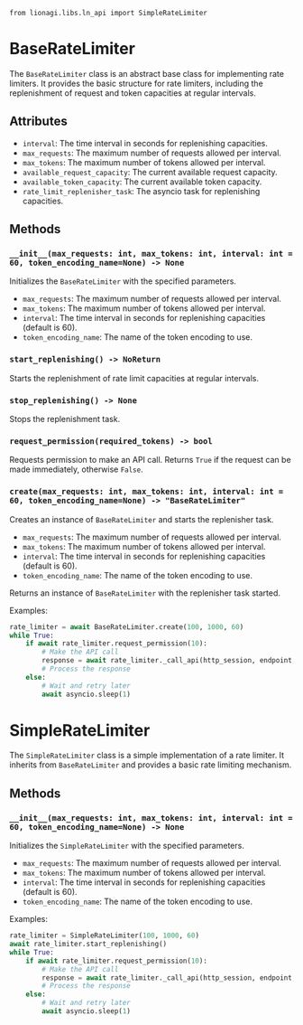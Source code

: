 ```
from lionagi.libs.ln_api import SimpleRateLimiter
```

# BaseRateLimiter

The `BaseRateLimiter` class is an abstract base class for implementing rate limiters. It provides the basic structure for rate limiters, including the replenishment of request and token capacities at regular intervals.

## Attributes

- `interval`: The time interval in seconds for replenishing capacities.
- `max_requests`: The maximum number of requests allowed per interval.
- `max_tokens`: The maximum number of tokens allowed per interval.
- `available_request_capacity`: The current available request capacity.
- `available_token_capacity`: The current available token capacity.
- `rate_limit_replenisher_task`: The asyncio task for replenishing capacities.

## Methods

### `__init__(max_requests: int, max_tokens: int, interval: int = 60, token_encoding_name=None) -> None`

Initializes the `BaseRateLimiter` with the specified parameters.

- `max_requests`: The maximum number of requests allowed per interval.
- `max_tokens`: The maximum number of tokens allowed per interval.
- `interval`: The time interval in seconds for replenishing capacities (default is 60).
- `token_encoding_name`: The name of the token encoding to use.

### `start_replenishing() -> NoReturn`

Starts the replenishment of rate limit capacities at regular intervals.

### `stop_replenishing() -> None`

Stops the replenishment task.

### `request_permission(required_tokens) -> bool`

Requests permission to make an API call. Returns `True` if the request can be made immediately, otherwise `False`.

### `create(max_requests: int, max_tokens: int, interval: int = 60, token_encoding_name=None) -> "BaseRateLimiter"`

Creates an instance of `BaseRateLimiter` and starts the replenisher task.

- `max_requests`: The maximum number of requests allowed per interval.
- `max_tokens`: The maximum number of tokens allowed per interval.
- `interval`: The time interval in seconds for replenishing capacities (default is 60).
- `token_encoding_name`: The name of the token encoding to use.

Returns an instance of `BaseRateLimiter` with the replenisher task started.

Examples:
```python
rate_limiter = await BaseRateLimiter.create(100, 1000, 60)
while True:
    if await rate_limiter.request_permission(10):
        # Make the API call
        response = await rate_limiter._call_api(http_session, endpoint, base_url, api_key)
        # Process the response
    else:
        # Wait and retry later
        await asyncio.sleep(1)
```

# SimpleRateLimiter

The `SimpleRateLimiter` class is a simple implementation of a rate limiter. It inherits from `BaseRateLimiter` and provides a basic rate limiting mechanism.

## Methods

### `__init__(max_requests: int, max_tokens: int, interval: int = 60, token_encoding_name=None) -> None`

Initializes the `SimpleRateLimiter` with the specified parameters.

- `max_requests`: The maximum number of requests allowed per interval.
- `max_tokens`: The maximum number of tokens allowed per interval.
- `interval`: The time interval in seconds for replenishing capacities (default is 60).
- `token_encoding_name`: The name of the token encoding to use.

Examples:
```python
rate_limiter = SimpleRateLimiter(100, 1000, 60)
await rate_limiter.start_replenishing()
while True:
    if await rate_limiter.request_permission(10):
        # Make the API call
        response = await rate_limiter._call_api(http_session, endpoint, base_url, api_key)
        # Process the response
    else:
        # Wait and retry later
        await asyncio.sleep(1)
```
